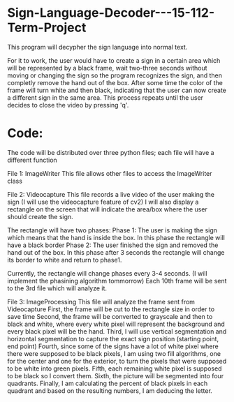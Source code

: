 # Sign-Language-Decoder---15-112-Term-Project

This program will decypher the sign language into normal text. 

For it to work, the user would have to create a sign in a certain area which will be represented by a black frame, wait two-three seconds without moving or changing the sign so the program recognizes the sign, and then completly remove the hand out of the box. After some time the color of the frame will turn white and then black, indicating that the user can now create a different sign in the same area. This process repeats until the user decides to close the video by pressing 'q'.


# Code:

The code will be distributed over three python files; each file will have a different function

File 1: ImageWriter 
    This file allows other files to access the ImageWriter class
		
File 2: Videocapture
 This file records a live video of the user making the sign (I will use the videocapture feature of cv2)
 I will also display a rectangle on the screen that will indicate the area/box where the user should create the sign.
   
 The rectangle will have two phases:
  	Phase 1: The user is making the sign which means that the hand is inside the box. In this phase the rectangle will have a black border 
	Phase 2: The user finished the sign and removed the hand out of the box. In this phase after 3 seconds the rectangle will change its border to white and return to phase1. 
				
   
   Currently, the rectangle will change phases every 3-4 seconds. (I will implement the phasining algorithm tommorrow)
   Each 10th frame will be sent to the 3rd file which will analyze it.
    
File 3: ImageProcessing
  This file will analyze the frame sent from Videocapture
  First, the frame will be cut to the rectangle size in order to save time
  Second, the frame will be converted to grayscale and then to black and white, where every white pixel will represent the background and every black pixel will be the hand.
  Third, I will use vertical segmentation and horizontal segmentation to capture the exact sign position (starting point, end point)
  Fourth, since some of the signs have a lot of white pixel where there were supposed to be black pixels, I am using two fill algorithms, one for the center and one for the         exterior, to turn the pixels that were supposed to be white into green pixels.
  Fifth, each remaining white pixel is supposed to be black so I convert them.
  Sixth, the picture will be segmented into four quadrants.
  Finally, I am calculating the percent of black pixels in each quadrant and based on the resulting numbers, I am deducing the letter.
  
  
    
